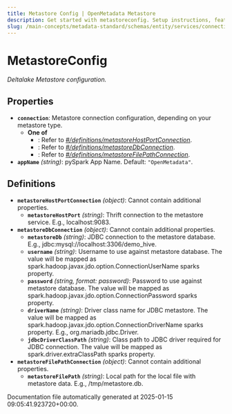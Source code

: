 ```yaml
---
title: Metastore Config | OpenMetadata Metastore
description: Get started with metastoreconfig. Setup instructions, features, and configuration details inside.
slug: /main-concepts/metadata-standard/schemas/entity/services/connections/database/deltalake/metastoreconfig
---
```


# MetastoreConfig

*Deltalake Metastore configuration.*

## Properties

- **`connection`**: Metastore connection configuration, depending on your metastore type.
  - **One of**
    - : Refer to *[#/definitions/metastoreHostPortConnection](#definitions/metastoreHostPortConnection)*.
    - : Refer to *[#/definitions/metastoreDbConnection](#definitions/metastoreDbConnection)*.
    - : Refer to *[#/definitions/metastoreFilePathConnection](#definitions/metastoreFilePathConnection)*.
- **`appName`** *(string)*: pySpark App Name. Default: `"OpenMetadata"`.
## Definitions

- **`metastoreHostPortConnection`** *(object)*: Cannot contain additional properties.
  - **`metastoreHostPort`** *(string)*: Thrift connection to the metastore service. E.g., localhost:9083.
- **`metastoreDbConnection`** *(object)*: Cannot contain additional properties.
  - **`metastoreDb`** *(string)*: JDBC connection to the metastore database. E.g., jdbc:mysql://localhost:3306/demo_hive.
  - **`username`** *(string)*: Username to use against metastore database. The value will be mapped as spark.hadoop.javax.jdo.option.ConnectionUserName sparks property.
  - **`password`** *(string, format: password)*: Password to use against metastore database. The value will be mapped as spark.hadoop.javax.jdo.option.ConnectionPassword sparks property.
  - **`driverName`** *(string)*: Driver class name for JDBC metastore. The value will be mapped as spark.hadoop.javax.jdo.option.ConnectionDriverName sparks property. E.g., org.mariadb.jdbc.Driver.
  - **`jdbcDriverClassPath`** *(string)*: Class path to JDBC driver required for JDBC connection. The value will be mapped as spark.driver.extraClassPath sparks property.
- **`metastoreFilePathConnection`** *(object)*: Cannot contain additional properties.
  - **`metastoreFilePath`** *(string)*: Local path for the local file with metastore data. E.g., /tmp/metastore.db.


Documentation file automatically generated at 2025-01-15 09:05:41.923720+00:00.
